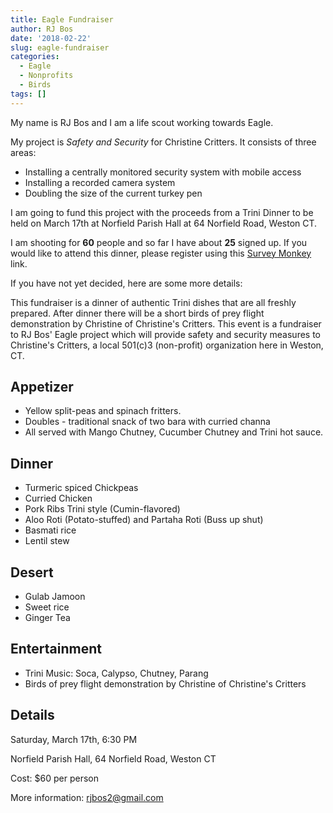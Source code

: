 ```yaml
---
title: Eagle Fundraiser
author: RJ Bos
date: '2018-02-22'
slug: eagle-fundraiser
categories:
  - Eagle
  - Nonprofits
  - Birds
tags: []
---
```



My name is RJ Bos and I am a life scout working towards Eagle.

My project is *Safety and Security* for Christine Critters.  It consists of three areas:
* Installing a centrally monitored security system with mobile access
* Installing a recorded camera system
* Doubling the size of the current turkey pen
 
I am going to fund this project with the proceeds from a Trini Dinner to be held on March 17th at Norfield Parish Hall at 64 Norfield Road, Weston CT.

I am shooting for **60** people and so far I have about **25** signed up.  If you would like to attend this dinner, please register using this [Survey Monkey](https://www.surveymonkey.com/r/QK6FXJD) link.


If you have not yet decided, here are some more details:

This fundraiser is a dinner of authentic Trini dishes that are all freshly prepared.  After dinner there will be a short birds of prey flight demonstration by Christine of Christine's Critters.
This event is a fundraiser to RJ Bos' Eagle project which will provide safety and security measures to Christine's Critters, a local 501(c)3 (non-profit) organization here in Weston, CT.

## Appetizer
* Yellow split-peas and spinach fritters.
* Doubles - traditional snack of two bara with curried channa
* All served with Mango Chutney, Cucumber Chutney and Trini hot sauce.

## Dinner
* Turmeric spiced Chickpeas
* Curried Chicken
* Pork Ribs Trini style (Cumin-flavored)
* Aloo Roti (Potato-stuffed) and Partaha Roti (Buss up shut)
* Basmati rice
* Lentil stew

## Desert
* Gulab Jamoon
* Sweet rice
* Ginger Tea

## Entertainment
* Trini Music: Soca, Calypso, Chutney, Parang
* Birds of prey flight demonstration by Christine of Christine's Critters
 
## Details
Saturday, March 17th, 6:30 PM

Norfield Parish Hall, 64 Norfield Road, Weston CT

Cost: $60 per person

More information: [rjbos2@gmail.com](mailto:rjbos2@gmail.com)
